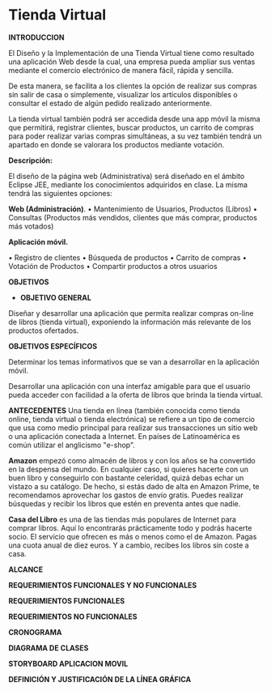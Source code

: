 # Tienda Virtual
**INTRODUCCION** 

El  Diseño  y  la  Implementación  de  una  Tienda  Virtual  tiene  como  resultado  una  aplicación  Web  desde  la  cual,  una  empresa  pueda  ampliar  sus  ventas mediante el  comercio electrónico  de manera  fácil,  rápida y sencilla.

De  esta  manera,  se  facilita  a  los  clientes  la  opción  de  realizar  sus  compras  sin  salir  de  casa  o  simplemente,  visualizar  los  artículos  disponibles  o  consultar  el  estado  de  algún  pedido  realizado  anteriormente.

La tienda virtual también podrá ser accedida desde una app móvil la misma que permitirá, registrar clientes, buscar productos, un carrito de compras para poder realizar varias compras simultáneas, a su vez también tendrá un apartado en donde se valorara los productos mediante votación. 

**Descripción:**

El diseño de la página web (Administrativa) será diseñado en el ámbito Eclipse JEE, mediante los conocimientos adquiridos en clase.  La misma tendrá las siguientes opciones:

**Web (Administración)**.
•	Mantenimiento de Usuarios, Productos (Libros)
•	Consultas (Productos más vendidos, clientes que más comprar, productos más votados)

**Aplicación móvil.** 

•	Registro de clientes
•	Búsqueda de productos
•	Carrito de compras 
•	Votación de Productos 
•	Compartir productos a otros usuarios 



**OBJETIVOS**

* **OBJETIVO GENERAL**

Diseñar y desarrollar una aplicación que permita realizar compras on-line de libros (tienda virtual), exponiendo la información más relevante de los productos ofertados. 


**OBJETIVOS ESPECÍFICOS**

Determinar los temas informativos que se van a desarrollar en la aplicación móvil.

Desarrollar una aplicación con una interfaz amigable para que el usuario pueda acceder con facilidad a la oferta de libros que brinda la tienda virtual.

**ANTECEDENTES**
Una tienda en línea (también conocida como tienda online, tienda virtual o tienda electrónica) se refiere a un tipo de comercio que usa como medio principal para realizar sus transacciones un sitio web o una aplicación conectada a Internet. En países de Latinoamérica es común utilizar el anglicismo "e-shop".

**Amazon** empezó como almacén de libros y con los años se ha convertido en la despensa del mundo. En cualquier caso, si quieres hacerte con un buen libro y conseguirlo con bastante celeridad, quizá debas echar un vistazo a su catálogo. De hecho, si estás dado de alta en Amazon Prime, te recomendamos aprovechar los gastos de envío gratis. Puedes realizar búsquedas y recibir los libros que estén en preventa antes que nadie.

**Casa del Libro** es una de las tiendas más populares de Internet para comprar libros. Aquí lo encontrarás prácticamente todo y podrás hacerte socio. El servicio que ofrecen es más o menos como el de Amazon. Pagas una cuota anual de diez euros. Y a cambio, recibes los libros sin coste a casa.

**ALCANCE**

**REQUERIMIENTOS FUNCIONALES Y NO FUNCIONALES**

  **REQUERIMIENTOS FUNCIONALES**
  
  **REQUERIMIENTOS NO FUNCIONALES**
  
**CRONOGRAMA**

**DIAGRAMA DE CLASES**

**STORYBOARD APLICACION MOVIL**

**DEFINICIÓN Y JUSTIFICACIÓN DE LA LÍNEA GRÁFICA**




